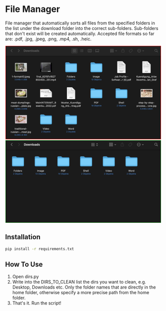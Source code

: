 # File Manager
File manager that automatically sorts all files from the specified folders in the list under the download folder into the correct sub-folders. Sub-folders that don't exist will be created automatically. Accepted file formats so far are: .pdf, .jpg, .jpeg, .png, .mp4, .sh, .heic.

<p align="center">
  <img style="border:1px solid red;" src="images/before.png" width="500" title="hover text"><br>
  <img style="border:1px solid green;" src="images/after.png" width="500" alt="accessibility text">
</p>

## Installation
```bash
pip install -r requirements.txt
```

## How To Use

1. Open dirs.py
2. Write into the DIRS_TO_CLEAN list the dirs you want to clean, e.g. Desktop, Downloads etc. Only the folder names that are directly in the home folder, otherwise specify a more precise path from the home folder.
3. That's it. Run the script!
